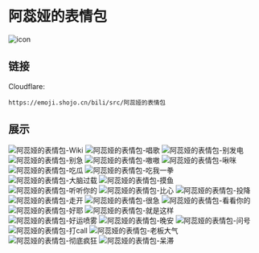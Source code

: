 # 阿蕊娅的表情包
![icon](https://emoji.shojo.cn/bili/src/阿蕊娅的表情包/icon.png)
## 链接
Cloudflare:
```
https://emoji.shojo.cn/bili/src/阿蕊娅的表情包
```
## 展示
![阿蕊娅的表情包-Wiki](https://emoji.shojo.cn/bili/src/阿蕊娅的表情包/阿蕊娅的表情包-Wiki.png)
![阿蕊娅的表情包-唱歌](https://emoji.shojo.cn/bili/src/阿蕊娅的表情包/阿蕊娅的表情包-唱歌.png)
![阿蕊娅的表情包-别发电](https://emoji.shojo.cn/bili/src/阿蕊娅的表情包/阿蕊娅的表情包-别发电.png)
![阿蕊娅的表情包-别急](https://emoji.shojo.cn/bili/src/阿蕊娅的表情包/阿蕊娅的表情包-别急.png)
![阿蕊娅的表情包-嗷嗷](https://emoji.shojo.cn/bili/src/阿蕊娅的表情包/阿蕊娅的表情包-嗷嗷.png)
![阿蕊娅的表情包-啾咪](https://emoji.shojo.cn/bili/src/阿蕊娅的表情包/阿蕊娅的表情包-啾咪.png)
![阿蕊娅的表情包-吃瓜](https://emoji.shojo.cn/bili/src/阿蕊娅的表情包/阿蕊娅的表情包-吃瓜.png)
![阿蕊娅的表情包-吃我一拳](https://emoji.shojo.cn/bili/src/阿蕊娅的表情包/阿蕊娅的表情包-吃我一拳.png)
![阿蕊娅的表情包-大脑过载](https://emoji.shojo.cn/bili/src/阿蕊娅的表情包/阿蕊娅的表情包-大脑过载.png)
![阿蕊娅的表情包-摸鱼](https://emoji.shojo.cn/bili/src/阿蕊娅的表情包/阿蕊娅的表情包-摸鱼.png)
![阿蕊娅的表情包-听听你的](https://emoji.shojo.cn/bili/src/阿蕊娅的表情包/阿蕊娅的表情包-听听你的.png)
![阿蕊娅的表情包-比心](https://emoji.shojo.cn/bili/src/阿蕊娅的表情包/阿蕊娅的表情包-比心.png)
![阿蕊娅的表情包-投降](https://emoji.shojo.cn/bili/src/阿蕊娅的表情包/阿蕊娅的表情包-投降.png)
![阿蕊娅的表情包-走开](https://emoji.shojo.cn/bili/src/阿蕊娅的表情包/阿蕊娅的表情包-走开.png)
![阿蕊娅的表情包-很急](https://emoji.shojo.cn/bili/src/阿蕊娅的表情包/阿蕊娅的表情包-很急.png)
![阿蕊娅的表情包-看看你的](https://emoji.shojo.cn/bili/src/阿蕊娅的表情包/阿蕊娅的表情包-看看你的.png)
![阿蕊娅的表情包-好耶](https://emoji.shojo.cn/bili/src/阿蕊娅的表情包/阿蕊娅的表情包-好耶.png)
![阿蕊娅的表情包-就是这样](https://emoji.shojo.cn/bili/src/阿蕊娅的表情包/阿蕊娅的表情包-就是这样.png)
![阿蕊娅的表情包-好运喷雾](https://emoji.shojo.cn/bili/src/阿蕊娅的表情包/阿蕊娅的表情包-好运喷雾.png)
![阿蕊娅的表情包-晚安](https://emoji.shojo.cn/bili/src/阿蕊娅的表情包/阿蕊娅的表情包-晚安.png)
![阿蕊娅的表情包-问号](https://emoji.shojo.cn/bili/src/阿蕊娅的表情包/阿蕊娅的表情包-问号.png)
![阿蕊娅的表情包-打call](https://emoji.shojo.cn/bili/src/阿蕊娅的表情包/阿蕊娅的表情包-打call.png)
![阿蕊娅的表情包-老板大气](https://emoji.shojo.cn/bili/src/阿蕊娅的表情包/阿蕊娅的表情包-老板大气.png)
![阿蕊娅的表情包-彻底疯狂](https://emoji.shojo.cn/bili/src/阿蕊娅的表情包/阿蕊娅的表情包-彻底疯狂.png)
![阿蕊娅的表情包-呆滞](https://emoji.shojo.cn/bili/src/阿蕊娅的表情包/阿蕊娅的表情包-呆滞.png)
